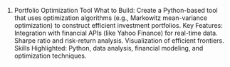 1. Portfolio Optimization Tool
What to Build: Create a Python-based tool that uses optimization algorithms (e.g., Markowitz mean-variance optimization) to construct efficient investment portfolios.
Key Features:
Integration with financial APIs (like Yahoo Finance) for real-time data.
Sharpe ratio and risk-return analysis.
Visualization of efficient frontiers.
Skills Highlighted: Python, data analysis, financial modeling, and optimization techniques.
